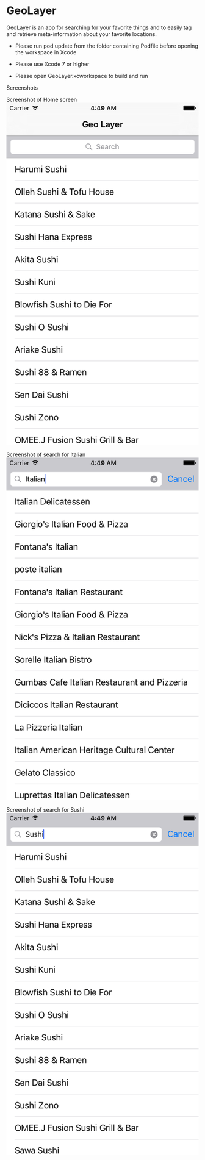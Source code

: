 GeoLayer
========

GeoLayer is an app for searching for your favorite things and to easily tag and retrieve meta-information about your favorite locations.

- Please run pod update from the folder containing Podfile before opening the workspace in Xcode

- Please use Xcode 7 or higher

- Please open GeoLayer.xcworkspace to build and run

Screenshots

Screenshot of Home screen
![alt text](https://github.com/arunabhdas/geolayer/blob/master/screenshots/geolayer_0.png "Screenshot 0")


Screenshot of search for Italian
![alt text](https://github.com/arunabhdas/geolayer/blob/master/screenshots/geolayer_1.png "Screenshot 1")

Screenshot of search for Sushi
![alt text](https://github.com/arunabhdas/geolayer/blob/master/screenshots/geolayer_2.png "Screenshot 2")
